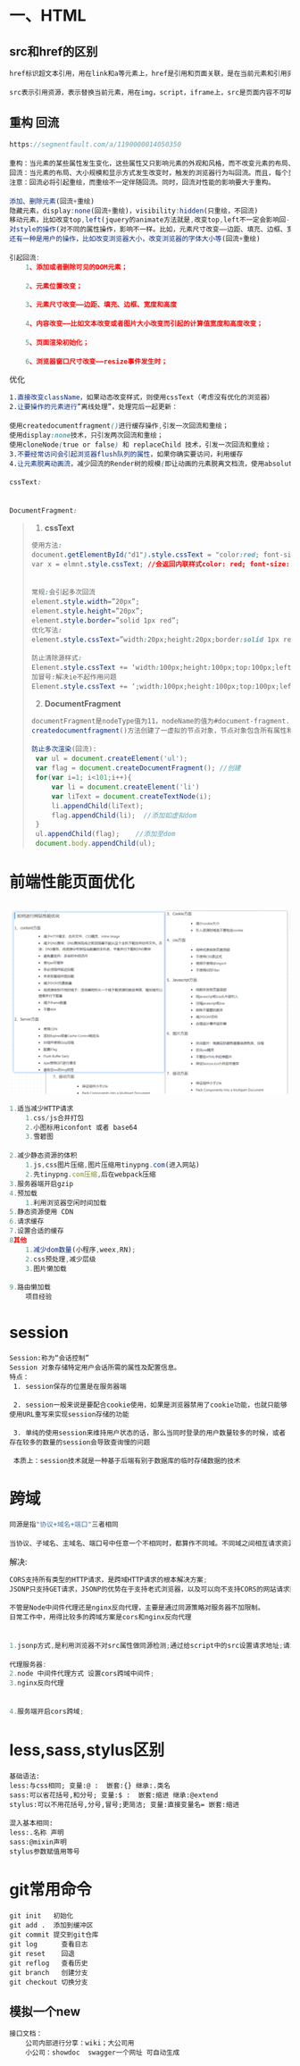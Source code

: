 # 一、HTML

## src和href的区别

```js
href标识超文本引用，用在link和a等元素上，href是引用和页面关联，是在当前元素和引用资源之间建立联系
 
src表示引用资源，表示替换当前元素，用在img，script，iframe上，src是页面内容不可缺少的一部分。
```

## 重构 回流

```js
https://segmentfault.com/a/1190000014050350

重构：当元素的某些属性发生变化，这些属性又只影响元素的外观和风格，而不改变元素的布局、大小比如颜色、背景。此时触发的浏览器行为称作重构。
回流：当元素的布局、大小规模和显示方式发生改变时，触发的浏览器行为叫回流。而且，每个页面都会在第一次加载时触发回流。
注意：回流必将引起重绘，而重绘不一定伴随回流。同时，回流对性能的影响要大于重构。

添加、删除元素(回流+重绘)
隐藏元素，display:none(回流+重绘)，visibility:hidden(只重绘，不回流)
移动元素，比如改变top,left(jquery的animate方法就是,改变top,left不一定会影响回- 流)，或者移动元素到另外1个父元素中。(重绘+回流)
对style的操作(对不同的属性操作，影响不一样。比如，元素尺寸改变——边距、填充、边框、宽度和高度，内容改变——比如文本改变或者图片大小改变而引起的计算值宽度和高度改变；)
还有一种是用户的操作，比如改变浏览器大小，改变浏览器的字体大小等(回流+重绘)

引起回流:
    1、添加或者删除可见的DOM元素；

    2、元素位置改变；

    3、元素尺寸改变——边距、填充、边框、宽度和高度

    4、内容改变——比如文本改变或者图片大小改变而引起的计算值宽度和高度改变；

    5、页面渲染初始化；

    6、浏览器窗口尺寸改变——resize事件发生时；
```

优化

```css
1.直接改变className，如果动态改变样式，则使用cssText（考虑没有优化的浏览器）
2.让要操作的元素进行”离线处理”，处理完后一起更新：

使用createdocumentfragment()进行缓存操作,引发一次回流和重绘；
使用display:none技术，只引发两次回流和重绘；
使用cloneNode(true or false) 和 replaceChild 技术，引发一次回流和重绘；
3.不要经常访问会引起浏览器flush队列的属性，如果你确实要访问，利用缓存
4.让元素脱离动画流，减少回流的Render树的规模(即让动画的元素脱离文档流，使用absolute定位等等)。

cssText:


DocumentFragment:
```

> 1. **cssText**
>
> ```css
> 使用方法:
> document.getElementById("d1").style.cssText = "color:red; font-size:13px;";
> var x = elmnt.style.cssText; //会返回内联样式color: red; font-size: 50px;
> 
> 
> 常规:会引起多次回流
> element.style.width=”20px”;
> element.style.height=”20px”;
> element.style.border=”solid 1px red”;
> 优化写法:
> element.style.cssText=”width:20px;height:20px;border:solid 1px red;”;
> 
> 防止清除源样式:
> Element.style.cssText += ‘width:100px;height:100px;top:100px;left:100px;’
> 加冒号:解决ie不起作用问题
> Element.style.cssText += ‘;width:100px;height:100px;top:100px;left:100px;’
> 
> ```
>
> 2. **DocumentFragment**
>
> ```js
> documentFragment是nodeType值为11，nodeName的值为#document-fragment.
> createdocumentfragment()方法创建了一虚拟的节点对象，节点对象包含所有属性和方法。
> 
> 防止多次渲染(回流):
>  var ul = document.createElement('ul');
>  var flag = document.createDocumentFragment(); //创建
>  for(var i=1; i<101;i++){
>      var li = document.createElement('li')
>      var liText = document.createTextNode(i);
>      li.appendChild(liText);
>      flag.appendChild(li);  //添加如虚拟dom
>  }
>  ul.appendChild(flag);	//添加至dom
>  document.body.appendChild(ul);
> ```
>
> 

# 前端性能页面优化

```

```

![1573179825207](../image/1573179825207.png)



```js
1.适当减少HTTP请求
	1.css/js合并打包
	2.小图标用iconfont 或者 base64
	3.雪碧图

2.减少静态资源的体积
	1.js,css图片压缩,图片压缩用tinypng.com(进入网站)
	2.先tinypng.com压缩,后在webpack压缩
3.服务器端开启gzip
4.预加载
	1.利用浏览器空闲时间加载
5.静态资源使用 CDN
6.请求缓存
7.设置合适的缓存
8其他
	1.减少dom数量(小程序,weex,RN);
	2.css预处理,减少层级
	3.图片懒加载

9.路由懒加载
	项目经验
```



# session

```
Session:称为“会话控制”
Session 对象存储特定用户会话所需的属性及配置信息。
特点：
 1. session保存的位置是在服务器端

 2. session一般来说是要配合cookie使用，如果是浏览器禁用了cookie功能，也就只能够使用URL重写来实现session存储的功能

 3. 单纯的使用session来维持用户状态的话，那么当同时登录的用户数量较多的时候，或者存在较多的数量的session会导致查询慢的问题

 本质上：session技术就是一种基于后端有别于数据库的临时存储数据的技术
```

#  跨域

```js
同源是指"协议+域名+端口"三者相同

当协议、子域名、主域名、端口号中任意一个不相同时，都算作不同域。不同域之间相互请求资源，就算作“跨域”。常见跨域场景如下图所示： 
```

解决:

```js
CORS支持所有类型的HTTP请求，是跨域HTTP请求的根本解决方案;
JSONP只支持GET请求，JSONP的优势在于支持老式浏览器，以及可以向不支持CORS的网站请求数据;

不管是Node中间件代理还是nginx反向代理，主要是通过同源策略对服务器不加限制。
日常工作中，用得比较多的跨域方案是cors和nginx反向代理


1.jsonp方式,是利用浏览器不对src属性做同源检测;通过给script中的src设置请求地址;请求;src默认是get请求,所以jsonp只支持get请求;

代理服务器:
2.node 中间件代理方式 设置cors跨域中间件;
3.nginx反向代理


4.服务端开启cors跨域;
```

# less,sass,stylus区别

```
基础语法:
less:与css相同; 变量:@ :  嵌套:{} 继承:.类名
sass:可以省花括号,和分号; 变量:$ :  嵌套:缩进 继承:@extend
stylus:可以不用花括号,分号,冒号;更简洁; 变量:直接变量名= 嵌套:缩进

混入基本相同:
less:.名称 声明
sass:@mixin声明
stylus参数赋值用等号
```

# git常用命令

```
git init   初始化
git add .  添加到缓冲区
git commit 提交到git仓库
git log      查看日志
git reset 	 回退
git reflog	 查看历史
git branch 	 创建分支
git checkout 切换分支
```

## 模拟一个new

```js
接口文档：
	公司内部进行分享：wiki；大公司用
    小公司：showdoc  swagger一个网址 可自动生成
```

